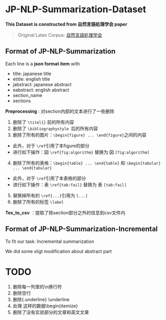 # JP-NLP-Summarization-Dataset

**This Dataset is constructed from 自然言語処理学会 paper**

> Original Latex Corpus: [自然言語処理学会](https://www.anlp.jp/resource/journal_latex/index.html)

## Format of JP-NLP-Summarization

Each line is a **json format item** with

* title: japanese title
* etitle: english title
* jabstract: japanese abstract
* eabstract: english abstract
* section_name
* sections

**Preprocessing** : 对section内部的文本进行了一些删除

1. 删除了 `\titel{}` 前的所有内容
2. 删除了 `\bibliographystyle `后的所有内容
3. 删除了所有的图片：`\begin{figure} ... \end{figure}`之间的内容

* 此外，对于 `\ref`引用了本figure的部分
* 进行如下操作：図 `\ref{fig:algorithm}` 替换为 図 `[fig:algorithm]`

4. 删除了所有的表格：`\begin{table} ... \end{table}` 和 `\begin{tabular} ... \end{tabular}`

* 此外，对于 `\ref`引用了本表格的部分
* 进行如下操作：表 `\ref{tab:fail}` 替换为 表 `[tab:fail]`

5. 替换掉所有的 `\ref{...}`引用为 `[...]`
6. 删除了所有的标签 `\label`

**Tex_to_csv** ：提取了除section部分之外的信息到csv文件内

## Format of JP-NLP-Summarization-Incremental

To fit our task: Incremental summarization

We did some sligt modification about abstract part

# TODO

1. 删除每一列里的\n换行符
2. 删除空行
3. 删除{.underline} \underline
4. 处理 这样的数据\begin{itemize}
5. 删除了没有实验部分的文章和英文文章
